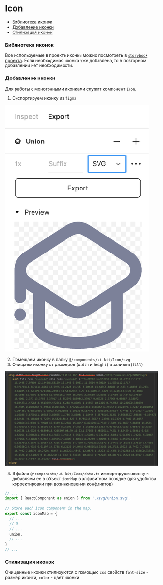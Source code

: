 # Icon

- [Библиотека иконок](#library)
- [Добавление иконки](#adding)
- [Стилизация иконок](#styling)

<div id='library'/>

### Библиотека иконок

Все используемые в проекте иконки можно посмотреть в [`storybook` проекта][1]. Если необходимая 
иконка уже добавлена, то в повторном добавлении нет необходимости.

<div id='adding'/>

### Добавление иконки

Для работы с монотонными иконками служит компонент `Icon`.

1. Экспортируем иконку из `figma`

![export](images/export.png)

2. Помещаем иконку в папку `@/components/ui-kit/Icon/svg`
3. Очищаем иконку от размеров (`width` и `height`) и заливки (`fill`)

![export](images/clear.png)

4. В файле `@/components/ui-kit/Icon/data.ts` импортируем иконку и добавляем ее в объект 
   `iconMap` в алфавитном порядке (для удобства корректировки при возникновении конфликтов)

```js
// ...
import { ReactComponent as union } from './svg/union.svg';

// Store each icon component in the map.
export const iconMap = {
  // ...
  // U
  // ...
  union,
  // ...
}
// ...
```

<div id='styling'/>

### Стилизация иконок

Очищенные иконки стилизуются с помощью `css` свойств `font-size` - размер иконки, `color` - цвет 
иконки

[1]: http://storybook.teacher.sitesoft.ru/?path=/story/icons-icons--default
